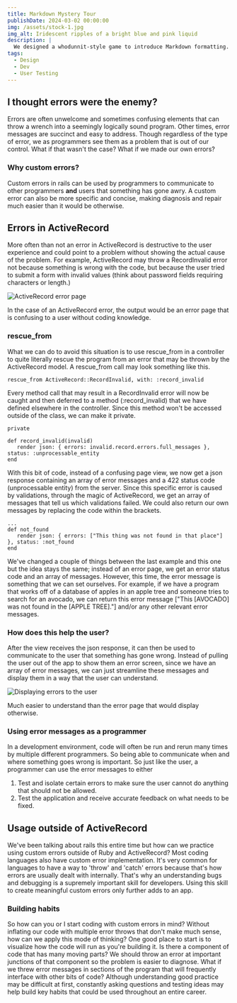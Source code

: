 ```yaml
---
title: Markdown Mystery Tour
publishDate: 2024-03-02 00:00:00
img: /assets/stock-1.jpg
img_alt: Iridescent ripples of a bright blue and pink liquid
description: |
  We designed a whodunnit-style game to introduce Markdown formatting. Suspense — suspicion — syntax!
tags:
  - Design
  - Dev
  - User Testing
---
```


## I thought errors were the enemy?

Errors are often unwelcome and sometimes confusing elements that can throw a wrench into a seemingly logically sound program. Other times, error messages are succinct and easy to address. Though regardless of the type of error, we as programmers see them as a problem that is out of our control. What if that wasn't the case? What if we made our own errors?

### Why custom errors?

Custom errors in rails can be used by programmers to communicate to other programmers **and** users that something has gone awry. A custom error can also be more specific and concise, making diagnosis and repair much easier than it would be otherwise. 


## Errors in ActiveRecord

More often than not an error in ActiveRecord is destructive to the user experience and could point to a problem without showing the actual cause of the problem. For example, ActiveRecord may throw a RecordInvalid error not because something is wrong with the code, but because the user tried to submit a form with invalid values (think about password fields requiring characters or length.)

![ActiveRecord error page](https://dev-to-uploads.s3.amazonaws.com/uploads/articles/tsxil6wu9chve1wrptst.png)

In the case of an ActiveRecord error, the output would be an error page that is confusing to a user without coding knowledge.

### rescue_from

What we can do to avoid this situation is to use rescue_from in a controller to quite literally rescue the program from an error that may be thrown by the ActiveRecord model. A rescue_from call may look something like this.

`rescue_from ActiveRecord::RecordInvalid, with: :record_invalid`

Every method call that may result in a RecordInvalid error will now be caught and then deferred to a method (:record_invalid) that we have defined elsewhere in the controller. Since this method won't be accessed outside of the class, we can make it private.

```
private

def record_invalid(invalid)
   render json: { errors: invalid.record.errors.full_messages }, status: :unprocessable_entity
end
```

With this bit of code, instead of a confusing page view, we now get a json response containing an array of error messages and a 422 status code (unprocessable entity) from the server. Since this specific error is caused by validations, through the magic of ActiveRecord, we get an array of messages that tell us which validations failed. We could also return our own messages by replacing the code within the brackets.

```
...
def not_found
   render json: { errors: ["This thing was not found in that place"] }, status: :not_found
end
```

We've changed a couple of things between the last example and this one but the idea stays the same; instead of an error page, we get an error status code and an array of messages. However, this time, the error message is something that we can set ourselves. For example, if we have a program that works off of a database of apples in an apple tree and someone tries to search for an avocado, we can return this error message ["This [AVOCADO] was not found in the [APPLE TREE]."] and/or any other relevant error messages. 

### How does this help the user?

After the view receives the json response, it can then be used to communicate to the user that something has gone wrong. Instead of pulling the user out of the app to show them an error screen, since we have an array of error messages, we can just streamline these messages and display them in a way that the user can understand.

![Displaying errors to the user](https://dev-to-uploads.s3.amazonaws.com/uploads/articles/wgk9rxianpjm78lg04qw.png)

Much easier to understand than the error page that would display otherwise.

### Using error messages as a programmer

In a development environment, code will often be run and rerun many times by multiple different programmers. So being able to communicate when and where something goes wrong is important. So just like the user, a programmer can use the error messages to either 
  1. Test and isolate certain errors to make sure the user cannot do anything that should not be allowed.
  2. Test the application and receive accurate feedback on what needs to be fixed.

## Usage outside of ActiveRecord

We've been talking about rails this entire time but how can we practice using custom errors outside of Ruby and ActiveRecord? Most coding languages also have custom error implementation. It's very common for languages to have a way to 'throw' and 'catch' errors because that's how errors are usually dealt with internally. That's why an understanding bugs and debugging is a supremely important skill for developers. Using this skill to create meaningful custom errors only further adds to an app.

### Building habits

So how can you or I start coding with custom errors in mind? Without inflating our code with multiple error throws that don't make much sense, how can we apply this mode of thinking? One good place to start is to visualize how the code will run as you're building it. Is there a component of code that has many moving parts? We should throw an error at important junctions of that component so the problem is easier to diagnose. What if we threw error messages in sections of the program that will frequently interface with other bits of code? Although understanding good practice may be difficult at first, constantly asking questions and testing ideas may help build key habits that could be used throughout an entire career.
 
